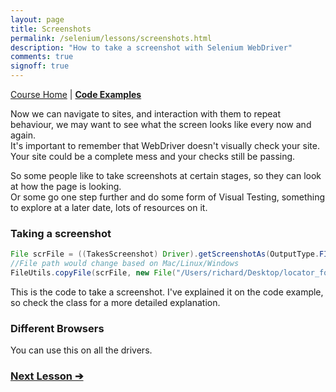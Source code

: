 ```yaml
---
layout: page
title: Screenshots
permalink: /selenium/lessons/screenshots.html
description: "How to take a screenshot with Selenium WebDriver"
comments: true
signoff: true
---
```

[Course Home](../course) \| [**Code Examples**](https://github.com/FriendlyTester/Selenium-WebDriver-Examples/blob/master/java/src/test/java/lessons/E_Screenshots.java)

Now we can navigate to sites, and interaction with them to repeat behaviour, we may want to see what the screen looks like every now and again.  
It's important to remember that WebDriver doesn't visually check your site. Your site could be a complete mess and your checks still be passing.

So some people like to take screenshots at certain stages, so they can look at how the page is looking.  
Or some go one step further and do some form of Visual Testing, something to explore at a later date, lots of resources on it.

### Taking a screenshot
```java
File scrFile = ((TakesScreenshot) Driver).getScreenshotAs(OutputType.FILE);
//File path would change based on Mac/Linux/Windows
FileUtils.copyFile(scrFile, new File("/Users/richard/Desktop/locator_form.jpg"));
```
This is the code to take a screenshot. I've explained it on the code example, so check the class for a more detailed explanation.

### Different Browsers
You can use this on all the drivers.

### [Next Lesson &#10132;](../lessons/selectelement)